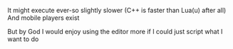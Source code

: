 It might execute ever-so slightly slower (C++ is faster than Lua(u) after all)
And mobile players exist 

But by God I would enjoy using the editor more if I could just script what I want to do
